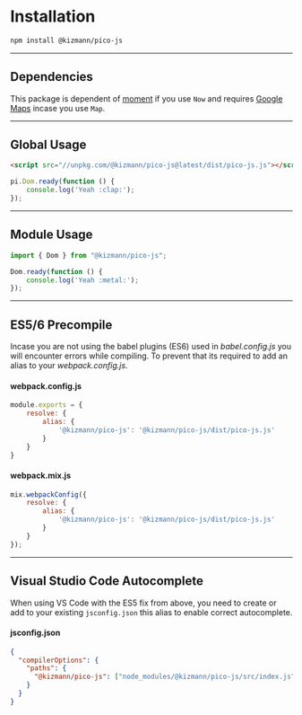 
# Installation

```bash
npm install @kizmann/pico-js
```

<hr>

## Dependencies

This package is dependent of [moment](https://github.com/moment/moment) if you use `Now` and requires [Google Maps](https://developers.google.com/maps/documentation/javascript/overview) incase you use `Map`.

<hr>

## Global Usage

```html
<script src="//unpkg.com/@kizmann/pico-js@latest/dist/pico-js.js"></script>
```

```js
pi.Dom.ready(function () {
    console.log('Yeah :clap:');
});
```

<hr>

## Module Usage
```js
import { Dom } from "@kizmann/pico-js";
```

```js
Dom.ready(function () {
    console.log('Yeah :metal:');
});
```

<hr>

## ES5/6 Precompile

Incase you are not using the babel plugins (ES6) used in *babel.config.js* you will encounter errors while compiling. To prevent that its required to add an alias to your *webpack.config.js*.

#### webpack.config.js
```js
module.exports = {
    resolve: {
        alias: {
            '@kizmann/pico-js': '@kizmann/pico-js/dist/pico-js.js'
        }
    }
}
```

#### webpack.mix.js
```js
mix.webpackConfig({
    resolve: {
        alias: {
            '@kizmann/pico-js': '@kizmann/pico-js/dist/pico-js.js'
        }
    }
});
```

<hr>

## Visual Studio Code Autocomplete

When using VS Code with the ES5 fix from above, you need to create or add to your existing `jsconfig.json` this alias to enable correct autocomplete.

#### jsconfig.json
```json
{
  "compilerOptions": {
    "paths": {
      "@kizmann/pico-js": ["node_modules/@kizmann/pico-js/src/index.js"]
    }
  }
}
```